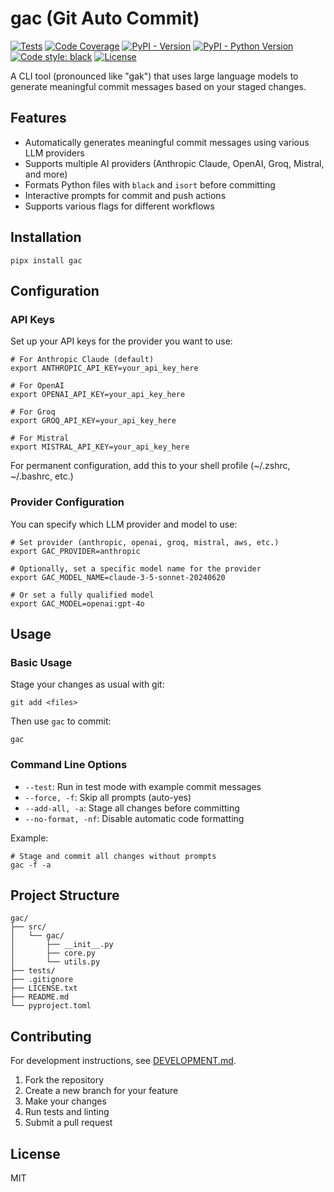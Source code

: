 # gac (Git Auto Commit)

[![Tests](https://github.com/cellwebb/gac/actions/workflows/ci.yml/badge.svg)](https://github.com/cellwebb/gac/actions/workflows/ci.yml)
[![Code Coverage](https://codecov.io/gh/cellwebb/gac/graph/badge.svg?token=WXOSX7R2JH)](https://codecov.io/gh/cellwebb/gac)
[![PyPI - Version](https://img.shields.io/pypi/v/gac.svg)](https://pypi.org/project/gac)
[![PyPI - Python Version](https://img.shields.io/pypi/pyversions/gac.svg)](https://pypi.org/project/gac)
[![Code style: black](https://img.shields.io/badge/code%20style-black-000000.svg)](https://github.com/psf/black)
[![License](https://img.shields.io/badge/License-MIT-yellow.svg)](https://opensource.org/licenses/MIT)

A CLI tool (pronounced like "gak") that uses large language models to generate meaningful commit messages based on your staged changes.

## Features

- Automatically generates meaningful commit messages using various LLM providers
- Supports multiple AI providers (Anthropic Claude, OpenAI, Groq, Mistral, and more)
- Formats Python files with `black` and `isort` before committing
- Interactive prompts for commit and push actions
- Supports various flags for different workflows

## Installation

```console
pipx install gac
```

## Configuration

### API Keys

Set up your API keys for the provider you want to use:

```console
# For Anthropic Claude (default)
export ANTHROPIC_API_KEY=your_api_key_here

# For OpenAI
export OPENAI_API_KEY=your_api_key_here

# For Groq
export GROQ_API_KEY=your_api_key_here

# For Mistral
export MISTRAL_API_KEY=your_api_key_here
```

For permanent configuration, add this to your shell profile (~/.zshrc, ~/.bashrc, etc.)

### Provider Configuration

You can specify which LLM provider and model to use:

```console
# Set provider (anthropic, openai, groq, mistral, aws, etc.)
export GAC_PROVIDER=anthropic

# Optionally, set a specific model name for the provider
export GAC_MODEL_NAME=claude-3-5-sonnet-20240620

# Or set a fully qualified model
export GAC_MODEL=openai:gpt-4o
```

## Usage

### Basic Usage

Stage your changes as usual with git:

```console
git add <files>
```

Then use `gac` to commit:

```console
gac
```

### Command Line Options

- `--test`: Run in test mode with example commit messages
- `--force, -f`: Skip all prompts (auto-yes)
- `--add-all, -a`: Stage all changes before committing
- `--no-format, -nf`: Disable automatic code formatting

Example:

```console
# Stage and commit all changes without prompts
gac -f -a
```

## Project Structure

```plaintext
gac/
├── src/
│   └── gac/
│       ├── __init__.py
│       ├── core.py
│       └── utils.py
├── tests/
├── .gitignore
├── LICENSE.txt
├── README.md
└── pyproject.toml
```

## Contributing

For development instructions, see [DEVELOPMENT.md](DEVELOPMENT.md).

1. Fork the repository
2. Create a new branch for your feature
3. Make your changes
4. Run tests and linting
5. Submit a pull request

## License

MIT
